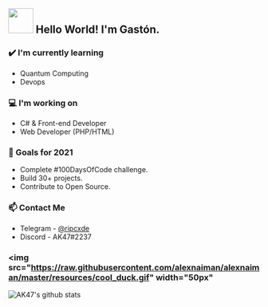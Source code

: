 ## <img src="https://raw.githubusercontent.com/alexnaiman/alexnaiman/master/resources/Confused_Dog.gif" height="50px" />  Hello World! I'm Gastón.


### ✔️ I'm currently learning
- Quantum Computing
- Devops

### 💻 I'm working on
- C# & Front-end Developer
- Web Developer (PHP/HTML)

### 🌱 Goals for 2021
- Complete #100DaysOfCode challenge.
- Build 30+ projects.
- Contribute to Open Source.

### 📫 Contact Me
- Telegram - [@ripcxde](https://telegram.me/ripcxde)
- Discord - AK47#2237

### <img src="https://raw.githubusercontent.com/alexnaiman/alexnaiman/master/resources/cool_duck.gif" width="50px" 


![AK47's github stats](https://github-readme-stats.vercel.app/api?username=gxston&show_icons=false&theme=radical)
